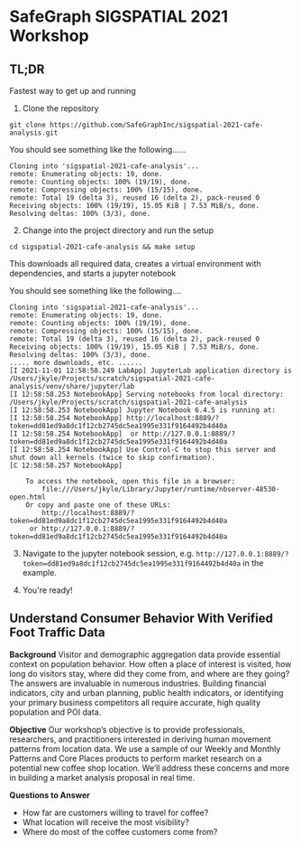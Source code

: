 # SafeGraph SIGSPATIAL 2021 Workshop

## TL;DR

Fastest way to get up and running

1. Clone the repository
```shell
git clone https://github.com/SafeGraphInc/sigspatial-2021-cafe-analysis.git
```

You should see something like the following......

```
Cloning into 'sigspatial-2021-cafe-analysis'...
remote: Enumerating objects: 19, done.
remote: Counting objects: 100% (19/19), done.
remote: Compressing objects: 100% (15/15), done.
remote: Total 19 (delta 3), reused 16 (delta 2), pack-reused 0
Receiving objects: 100% (19/19), 15.05 KiB | 7.53 MiB/s, done.
Resolving deltas: 100% (3/3), done.

```

2. Change into the project directory and run the setup

```shell
cd sigspatial-2021-cafe-analysis && make setup
```

This downloads all required data, creates a virtual environment with dependencies, and starts a jupyter notebook

You should see something like the following....

```
Cloning into 'sigspatial-2021-cafe-analysis'...
remote: Enumerating objects: 19, done.
remote: Counting objects: 100% (19/19), done.
remote: Compressing objects: 100% (15/15), done.
remote: Total 19 (delta 3), reused 16 (delta 2), pack-reused 0
Receiving objects: 100% (19/19), 15.05 KiB | 7.53 MiB/s, done.
Resolving deltas: 100% (3/3), done.
..... more downloads, etc. ......
[I 2021-11-01 12:58:58.249 LabApp] JupyterLab application directory is /Users/jkyle/Projects/scratch/sigspatial-2021-cafe-analysis/venv/share/jupyter/lab
[I 12:58:58.253 NotebookApp] Serving notebooks from local directory: /Users/jkyle/Projects/scratch/sigspatial-2021-cafe-analysis
[I 12:58:58.253 NotebookApp] Jupyter Notebook 6.4.5 is running at:
[I 12:58:58.254 NotebookApp] http://localhost:8889/?token=dd81ed9a8dc1f12cb2745dc5ea1995e331f9164492b4d40a
[I 12:58:58.254 NotebookApp]  or http://127.0.0.1:8889/?token=dd81ed9a8dc1f12cb2745dc5ea1995e331f9164492b4d40a
[I 12:58:58.254 NotebookApp] Use Control-C to stop this server and shut down all kernels (twice to skip confirmation).
[C 12:58:58.257 NotebookApp]

    To access the notebook, open this file in a browser:
        file:///Users/jkyle/Library/Jupyter/runtime/nbserver-48530-open.html
    Or copy and paste one of these URLs:
        http://localhost:8889/?token=dd81ed9a8dc1f12cb2745dc5ea1995e331f9164492b4d40a
     or http://127.0.0.1:8889/?token=dd81ed9a8dc1f12cb2745dc5ea1995e331f9164492b4d40a

```

3. Navigate to the jupyter notebook session, e.g. `http://127.0.0.1:8889/?token=dd81ed9a8dc1f12cb2745dc5ea1995e331f9164492b4d40a` in the example.

4. You're ready!

## Understand Consumer Behavior With Verified Foot Traffic Data

**Background** Visitor and demographic aggregation data provide essential context on population behavior. How often a place of interest is visited, how long do visitors stay, where did they come from, and where are they going? The answers are invaluable in numerous industries. Building financial indicators, city and urban planning, public health indicators, or identifying your primary business competitors all require accurate, high quality population and POI data. 

**Objective** Our workshop’s objective is to provide professionals, researchers, and practitioners interested in deriving human movement patterns from location data. We use a sample of our Weekly and Monthly Patterns and Core Places products to perform market research on a potential new coffee shop location. We’ll address these concerns and more in building a market analysis proposal in real time. 

**Questions to Answer** 
- How far are customers willing to travel for coffee? 
- What location will receive the most visibility? 
- Where do most of the coffee customers come from? 
